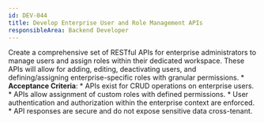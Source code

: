 ```yaml
---
id: DEV-044
title: Develop Enterprise User and Role Management APIs
responsibleArea: Backend Developer
---
```

Create a comprehensive set of RESTful APIs for enterprise administrators to manage users and assign roles within their dedicated workspace. These APIs will allow for adding, editing, deactivating users, and defining/assigning enterprise-specific roles with granular permissions.    *   **Acceptance Criteria**:
    *   APIs exist for CRUD operations on enterprise users.
    *   APIs allow assignment of custom roles with defined permissions.
    *   User authentication and authorization within the enterprise context are enforced.
    *   API responses are secure and do not expose sensitive data cross-tenant.